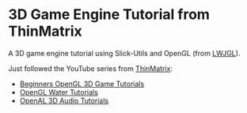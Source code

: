 # 3D Game Engine Tutorial from ThinMatrix

A 3D game engine tutorial using Slick-Utils and OpenGL (from [LWJGL](https://www.lwjgl.org)).

Just followed the YouTube series from [ThinMatrix](https://www.youtube.com/user/ThinMatrix):
* [Beginners OpenGL 3D Game Tutorials](https://www.youtube.com/playlist?list=PLRIWtICgwaX0u7Rf9zkZhLoLuZVfUksDP)
* [OpenGL Water Tutorials](https://www.youtube.com/playlist?list=PLRIWtICgwaX23jiqVByUs0bqhnalNTNZh)
* [OpenAL 3D Audio Tutorials](https://www.youtube.com/playlist?list=PLRIWtICgwaX2VNpAFjAZdlQw2pA1-5kU8)